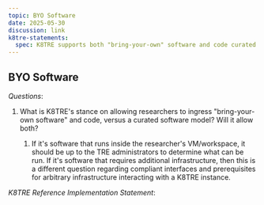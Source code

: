 ```yaml
---
topic: BYO Software
date: 2025-05-30
discussion: link
k8tre-statements:
  spec: K8TRE supports both "bring-your-own" software and code curated software models, but it should be up to the TRE administrators to determine what can be run.
---
```


## BYO Software 

*Questions*: 
1. What is K8TRE's stance on allowing researchers to ingress "bring-your-own software" and code, versus a curated software model? Will it allow both?

    1. If it's software that runs inside the researcher's VM/workspace, it should be up to the TRE administrators to determine what can be run. If it's software that requires additional infrastructure, then this is a different question regarding compliant interfaces and prerequisites for arbitrary infrastructure interacting with a K8TRE instance.

*K8TRE Reference Implementation Statement*: